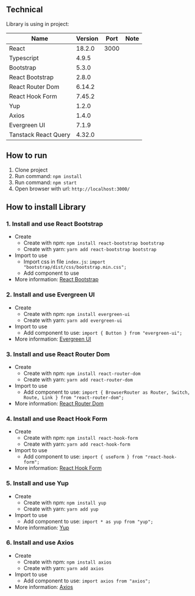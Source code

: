 ## Technical
Library is using in project:

| Name | Version | Port |Note |
| ------ | ------ | ------ | ------ |
| React | 18.2.0 | 3000 | |
| Typescript | 4.9.5 | | |
| Bootstrap | 5.3.0 | | |
| React Bootstrap | 2.8.0 | | |
| React Router Dom | 6.14.2 | | |
| React Hook Form | 7.45.2 | | |
| Yup | 1.2.0 | | |
| Axios | 1.4.0 | | |
| Evergreen UI | 7.1.9 | | |
| Tanstack React Query | 4.32.0 | | |

## How to run
1. Clone project
2. Run command: `npm install`
3. Run command: `npm start`
4. Open browser with url: `http://localhost:3000/`

## How to install Library
### 1. Install and use React Bootstrap
- Create
    + Create with npm: `npm install react-bootstrap bootstrap`
    + Create with yarn: `yarn add react-bootstrap bootstrap`
- Import to use 
    + Import css in file `index.js`: `import "bootstrap/dist/css/bootstrap.min.css";`
    + Add component to use
- More information: [React Bootstrap](https://react-bootstrap.github.io/docs/getting-started/introduction)
### 2. Install and use Evergreen UI
- Create
    + Create with npm: `npm install evergreen-ui`
    + Create with yarn: `yarn add evergreen-ui`
- Import to use
    + Add component to use: `import { Button } from "evergreen-ui";`
- More information: [Evergreen UI](https://evergreen.segment.com/introduction/getting-started)

### 3. Install and use React Router Dom
- Create
    + Create with npm: `npm install react-router-dom`
    + Create with yarn: `yarn add react-router-dom`
- Import to use
    + Add component to use: `import { BrowserRouter as Router, Switch, Route, Link } from "react-router-dom";`
- More information: [React Router Dom](https://reactrouter.com/en/6.14.2/start/overview)

### 4. Install and use React Hook Form
- Create
    + Create with npm: `npm install react-hook-form`
    + Create with yarn: `yarn add react-hook-form`
- Import to use
    + Add component to use: `import { useForm } from "react-hook-form";`
- More information: [React Hook Form](https://react-hook-form.com/get-started)

### 5. Install and use Yup
- Create
    + Create with npm: `npm install yup`
    + Create with yarn: `yarn add yup`
- Import to use
    + Add component to use: `import * as yup from "yup";`
- More information: [Yup](https://www.npmjs.com/package/yup)

### 6. Install and use Axios
- Create
    + Create with npm: `npm install axios`
    + Create with yarn: `yarn add axios`
- Import to use
    + Add component to use: `import axios from "axios";`
- More information: [Axios](https://axios-http.com/docs/intro)